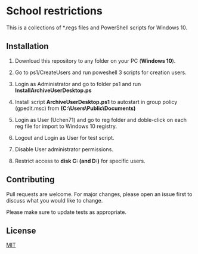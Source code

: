 # School restrictions

This is a collections of *.regs files and PowerShell scripts for Windows 10.

## Installation

1. Download this repository to any folder on your PC (**Windows 10**).

2. Go to ps1/CreateUsers and run poweshell 3 scripts for creation users.

3. Login as Administrator and go to folder ps1 and run **InstallArchiveUserDesktop.ps**

4. Install script **ArchiveUserDesktop.ps1** to autostart in group policy (gpedit.msc) from **(C:\Users\Public\Documents)**

5. Login as User (Uchen71) and go to reg folder and doble-click on each reg file for import to Windows 10 registry.

6. Logout and Login as User for test script.

7. Disable User administrator permissions.

8. Restrict access to **disk C: (and D:)** for specific users.

## Contributing

Pull requests are welcome. For major changes, please open an issue first to discuss what you would like to change.

Please make sure to update tests as appropriate.

## License

[MIT](https://choosealicense.com/licenses/mit/)
